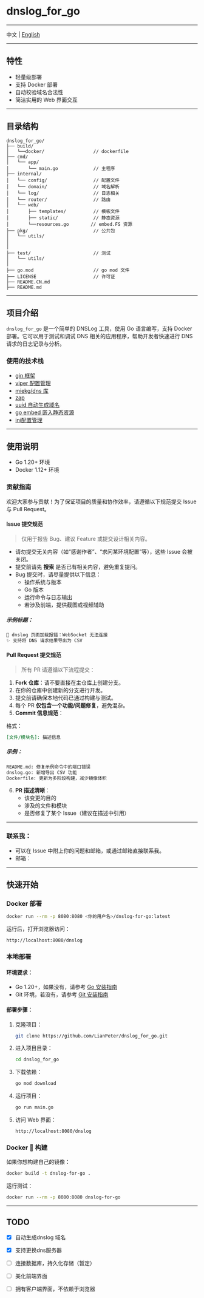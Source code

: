 # dnslog_for_go

---
中文 | [English](README.md)

---

## 特性
- 轻量级部署
- 支持 Docker 部署
- 自动校验域名合法性
- 简洁实用的 Web 界面交互

--- 
## 目录结构
```
dnslog_for_go/
├── build/
│   └──docker/                  // dockerfile
├── cmd/
│   └── app/
│       └── main.go             // 主程序
├── internal/
│   └── config/                 // 配置文件
│   └── domain/                 // 域名解析
│   └── log/                    // 日志相关
│   └── router/                 // 路由
│   └── web/
│       ├── templates/          // 模板文件
│       ├── static/             // 静态资源
│       └──resources.go        // embed.FS 资源
├── pkg/                        // 公共包
│   └── utils/                  
│
│
├── test/                       // 测试
│   └── utils/
│
├── go.mod                      // go mod 文件
├── LICENSE                     // 许可证
├── README.CN.md
├── README.md
```

---

## 项目介绍
`dnslog_for_go` 是一个简单的 DNSLog 工具，使用 Go 语言编写，支持 Docker 部署。它可以用于测试和调试 DNS 相关的应用程序，帮助开发者快速进行 DNS 请求的日志记录与分析。

### 使用的技术栈
- [gin 框架](https://github.com/gin-gonic/gin)
- [viper 配置管理](https://github.com/spf13/viper)
- [miekg/dns 库](https://github.com/miekg/dns)
- [zap](https://github.com/uber-go/zap)
- [uuid 自动生成域名](https://github.com/google/uuid)
- [go embed 嵌入静态资源](https://pkg.go.dev/embed) 
- [ini配置管理](https://github.com/go-ini/ini/tree/v1.67.0)

---

## 使用说明
- Go 1.20+ 环境
- Docker 1.12+ 环境

### 贡献指南
欢迎大家参与贡献！为了保证项目的质量和协作效率，请遵循以下规范提交 Issue 与 Pull Request。

#### Issue 提交规范
> 仅用于报告 Bug、建议 Feature 或提交设计相关内容。

- 请勿提交无关内容（如“感谢作者”、“求问某环境配置”等），这些 Issue 会被关闭。
- 提交前请先 **搜索** 是否已有相关内容，避免重复提问。
- Bug 提交时，请尽量提供以下信息：
    - 操作系统与版本
    - Go 版本
    - 运行命令与日志输出
    - 若涉及前端，提供截图或视频辅助

##### 示例标题：
```markdown
🐞 dnslog 页面加载报错：WebSocket 无法连接
✨ 支持将 DNS 请求结果导出为 CSV
```

#### Pull Request 提交规范
> 所有 PR 请遵循以下流程提交：

1. **Fork 仓库**：请不要直接在主仓库上创建分支。
2. 在你的仓库中创建新的分支进行开发。
3. 提交前请确保本地代码已通过构建与测试。
4. 每个 PR **仅包含一个功能/问题修复**，避免混杂。
5. **Commit 信息规范**：

格式：
```markdown
[文件/模块名]: 描述信息
```

##### 示例：
```markdown
README.md: 修复示例命令中的端口错误
dnslog.go: 新增导出 CSV 功能
Dockerfile: 更新为多阶段构建，减少镜像体积
```

6. **PR 描述清晰**：
    - 该变更的目的
    - 涉及的文件和模块
    - 是否修复了某个 Issue（建议在描述中引用）

---

### 联系我：
- 可以在 Issue 中附上你的问题和邮箱，或通过邮箱直接联系我。
- 邮箱：
---

## 快速开始

### Docker 部署

```bash
docker run --rm -p 8080:8080 <你的用户名>/dnslog-for-go:latest
```

运行后，打开浏览器访问：
```
http://localhost:8080/dnslog
```

### 本地部署

#### 环境要求：
- Go 1.20+，如果没有，请参考 [Go 安装指南](https://golang.org/doc/install/source)
- Git 环境，若没有，请参考 [Git 安装指南](https://git-scm.com/)

#### 部署步骤：
1. 克隆项目：
   ```bash
   git clone https://github.com/LianPeter/dnslog_for_go.git
   ```

2. 进入项目目录：
   ```bash
   cd dnslog_for_go
   ```

3. 下载依赖：
   ```bash
   go mod download
   ```

4. 运行项目：
   ```bash
   go run main.go
   ```

5. 访问 Web 界面：
   ```
   http://localhost:8080/dnslog
   ```

### Docker 🐳 构建

如果你想构建自己的镜像：

```bash
docker build -t dnslog-for-go .
```

运行测试：

```bash
docker run --rm -p 8080:8080 dnslog-for-go
```

---

## TODO
- [x] 自动生成dnslog 域名
- [x] 支持更换dns服务器
- [ ] 连接数据库，持久化存储（暂定）
- [ ] 美化前端界面
- [ ] 拥有客户端界面，不依赖于浏览器


